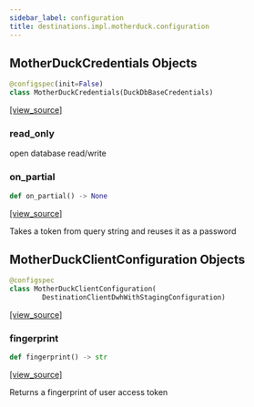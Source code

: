 ```yaml
---
sidebar_label: configuration
title: destinations.impl.motherduck.configuration
---
```


## MotherDuckCredentials Objects

```python
@configspec(init=False)
class MotherDuckCredentials(DuckDbBaseCredentials)
```

[[view_source]](https://github.com/dlt-hub/dlt/blob/e9c9ecfa8a644fdb516dd74aabca3bf75bafb154/dlt/destinations/impl/motherduck/configuration.py#L19)

### read\_only

open database read/write

### on\_partial

```python
def on_partial() -> None
```

[[view_source]](https://github.com/dlt-hub/dlt/blob/e9c9ecfa8a644fdb516dd74aabca3bf75bafb154/dlt/destinations/impl/motherduck/configuration.py#L57)

Takes a token from query string and reuses it as a password

## MotherDuckClientConfiguration Objects

```python
@configspec
class MotherDuckClientConfiguration(
        DestinationClientDwhWithStagingConfiguration)
```

[[view_source]](https://github.com/dlt-hub/dlt/blob/e9c9ecfa8a644fdb516dd74aabca3bf75bafb154/dlt/destinations/impl/motherduck/configuration.py#L77)

### fingerprint

```python
def fingerprint() -> str
```

[[view_source]](https://github.com/dlt-hub/dlt/blob/e9c9ecfa8a644fdb516dd74aabca3bf75bafb154/dlt/destinations/impl/motherduck/configuration.py#L87)

Returns a fingerprint of user access token

